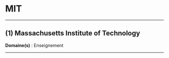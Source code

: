 # MIT

--------------------

## (1) Massachusetts Institute of Technology

**Domaine(s)** : Enseignement

--------------------
